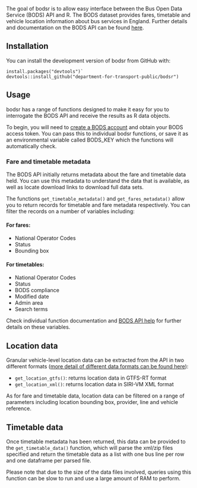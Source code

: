 The goal of bodsr is to allow easy interface between the Bus Open Data Service (BODS) API and R. The BODS dataset provides fares, timetable and vehicle location information about bus services in England. Further details and documentation on the BODS API can be found [here](https://www.gov.uk/government/collections/bus-open-data-service).

## Installation
You can install the development version of bodsr from GitHub with:

```
install.packages("devtools")`
devtools::install_github("department-for-transport-public/bodsr")
```

## Usage
bodsr has a range of functions designed to make it easy for you to interrogate the BODS API and receive the results as R data objects.

To begin, you will need to [create a BODS account](https://data.bus-data.dft.gov.uk/) and obtain your BODS access token. You can pass this to individual bodsr functions, or save it as an environmental variable called BODS_KEY which the functions will automatically check.  

### Fare and timetable metadata

The BODS API initially returns metadata about the fare and timetable data held. You can use this metadata to understand the data that is available, as well as locate download links to download full data sets.

The functions `get_timetable_metadata()` and `get_fares_metadata()` allow you to return records for timetable and fare metadata respectively. You can filter the records on a number of variables including:

#### For fares:

* National Operator Codes
* Status
* Bounding box

#### For timetables:

* National Operator Codes
* Status
* BODS compliance
* Modified date
* Admin area
* Search terms

Check individual function documentation and [BODS API help](https://data.bus-data.dft.gov.uk/guidance/requirements/?section=api) for further details on these variables.

## Location data

Granular vehicle-level location data can be extracted from the API in two different formats ([more detail of different data formats can be found here](https://data.bus-data.dft.gov.uk/guidance/requirements/?section=dataformats)):

* `get_location_gtfs()`: returns location data in GTFS-RT format
* `get_location_xml()`: returns location data in SIRI-VM XML format

As for fare and timetable data, location data can be filtered on a range of parameters including location bounding box, provider, line and vehicle reference.

## Timetable data

Once timetable metadata has been returned, this data can be provided to the `get_timetable_data()` function, which will parse the xml/zip files specified and return the timetable data as a list with one bus line per row and one dataframe per parsed file.

Please note that due to the size of the data files involved, queries using this function can be slow to run and use a large amount of RAM to perform.
